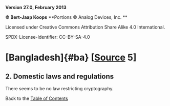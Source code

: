 **Version 27.0, February 2013**

**© Bert-Jaap Koops**
**Portions © Analog Devices, Inc. **  

Licensed under Creative Commons Attribution Share Alike 4.0 International.

SPDX-License-Identifier: CC-BY-SA-4.0

# [Bangladesh]{#ba} \[[Source](cls-srce.htm) 5\]

## 2. Domestic laws and regulations 
There seems to be no law restricting cryptography.

Back to the [Table of Contents](index.md)
